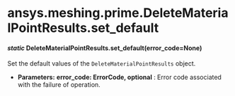 <a id="ansys-meshing-prime-deletematerialpointresults-set-default"></a>

# ansys.meshing.prime.DeleteMaterialPointResults.set_default

<a id="ansys.meshing.prime.DeleteMaterialPointResults.set_default"></a>

#### *static* DeleteMaterialPointResults.set_default(error_code=None)

Set the default values of the `DeleteMaterialPointResults` object.

* **Parameters:**
  **error_code: ErrorCode, optional**
  : Error code associated with the failure of operation.

<!-- !! processed by numpydoc !! -->
